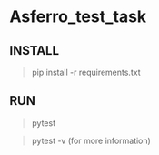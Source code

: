 # Asferro_test_task

## INSTALL
> pip install -r requirements.txt

## RUN

>pytest

>pytest -v (for more information)
